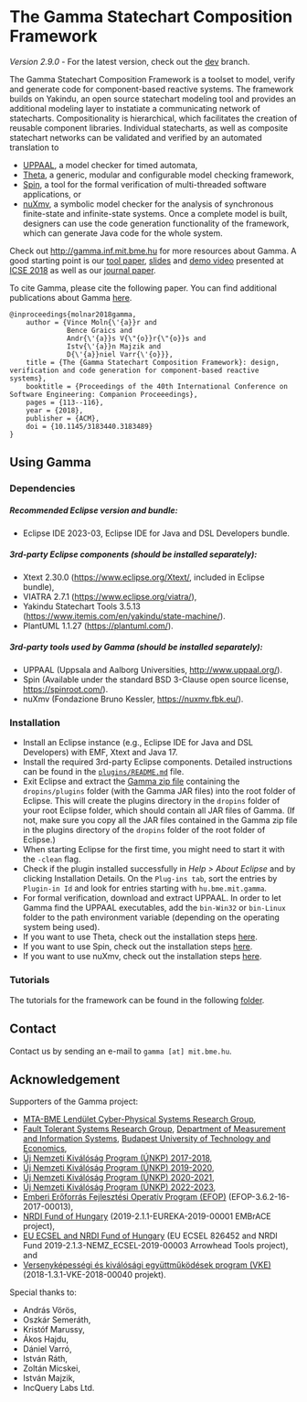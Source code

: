 # The Gamma Statechart Composition Framework

*Version 2.9.0* - For the latest version, check out the [dev](https://github.com/ftsrg/gamma/tree/dev) branch.

The Gamma Statechart Composition Framework is a toolset to model, verify and generate code for component-based reactive systems. The framework builds on Yakindu, an open source statechart modeling tool and provides an additional modeling layer to instatiate a communicating network of statecharts. Compositionality is hierarchical, which facilitates the creation of reusable component libraries. Individual statecharts, as well as composite statechart networks can be validated and verified by an automated translation to
- [UPPAAL](http://www.uppaal.org/), a model checker for timed automata,
- [Theta](https://github.com/ftsrg/theta), a generic, modular and configurable model checking framework,
- [Spin](https://spinroot.com/), a tool for the formal verification of multi-threaded software applications, or
- [nuXmv](https://nuxmv.fbk.eu/), a symbolic model checker for the analysis of synchronous finite-state and infinite-state systems.
Once a complete model is built, designers can use the code generation functionality of the framework, which can generate Java code for the whole system.

Check out http://gamma.inf.mit.bme.hu for more resources about Gamma. A good starting point is our [tool paper](https://inf.mit.bme.hu/sites/default/files/publications/icse18.pdf), [slides](https://www.slideshare.net/VinMol/icse2018-the-gamma-statechart-composition-framework-design-verification-and-code-generation-for-componentbased-reactive-systems) and [demo video](https://youtu.be/ng7lKd1wlDo) presented at [ICSE 2018](https://www.icse2018.org/event/icse-2018-demonstrations-the-gamma-statechart-composition-framework-design-verification-and-code-generation-for-component-based-reactive-systems) as well as our [journal paper](https://link.springer.com/article/10.1007/s10270-020-00806-5).

To cite Gamma, please cite the following paper. You can find additional publications about Gamma [here](http://ftsrg.mit.bme.hu/gamma/publications/#).

```
@inproceedings{molnar2018gamma,
    author = {Vince Moln{\'{a}}r and
              Bence Graics and
              Andr{\'{a}}s V{\"{o}}r{\"{o}}s and
              Istv{\'{a}}n Majzik and
              D{\'{a}}niel Varr{\'{o}}},
    title = {The {Gamma Statechart Composition Framework}: design, verification and code generation for component-based reactive systems},
    booktitle = {Proceedings of the 40th International Conference on Software Engineering: Companion Proceeedings},
    pages = {113--116},
    year = {2018},
    publisher = {ACM},
    doi = {10.1145/3183440.3183489}
}
```

## Using Gamma

### Dependencies

##### Recommended Eclipse version and bundle:
* Eclipse IDE 2023-03, Eclipse IDE for Java and DSL Developers bundle.

##### 3rd-party Eclipse components (should be installed separately):
* Xtext 2.30.0 (https://www.eclipse.org/Xtext/, included in Eclipse bundle),
* VIATRA 2.7.1 (https://www.eclipse.org/viatra/),
* Yakindu Statechart Tools 3.5.13 (https://www.itemis.com/en/yakindu/state-machine/).
* PlantUML 1.1.27 (https://plantuml.com/).

##### 3rd-party tools used by Gamma (should be installed separately):
* UPPAAL (Uppsala and Aalborg Universities, http://www.uppaal.org/).
* Spin (Available under the standard BSD 3-Clause open source license, https://spinroot.com/).
* nuXmv (Fondazione Bruno Kessler, https://nuxmv.fbk.eu/).

### Installation

* Install an Eclipse instance (e.g., Eclipse IDE for Java and DSL Developers) with EMF, Xtext and Java 17.
* Install the required 3rd-party Eclipse components. Detailed instructions can be found in the [`plugins/README.md`](plugins/README.md) file.
* Exit Eclipse and extract the [Gamma zip file](https://inf.mit.bme.hu/sites/default/files/gamma/2_9_0/gamma-tool-2.9.0.zip) containing the `dropins/plugins` folder (with the Gamma JAR files) into the root folder of Eclipse. This will create the plugins directory in the `dropins` folder of your root Eclipse folder, which should contain all JAR files of Gamma. (If not, make sure you copy all the JAR files contained in the Gamma zip file in the plugins directory of the `dropins` folder of the root folder of Eclipse.)
* When starting Eclipse for the first time, you might need to start it with the `-clean` flag.
* Check if the plugin installed successfully in *Help > About Eclipse* and by clicking Installation Details. On the `Plug-ins tab`, sort the entries by `Plugin-in Id` and look for entries starting with `hu.bme.mit.gamma`.
* For formal verification, download and extract UPPAAL. In order to let Gamma find the UPPAAL executables, add the `bin-Win32` or `bin-Linux` folder to the path environment variable (depending on the operating system being used).
* If you want to use Theta, check out the installation steps [here](plugins/xsts/README.md).
* If you want to use Spin, check out the installation steps [here](plugins/promela/README.md).
* If you want to use nuXmv, check out the installation steps [here](plugins/nuxmv/README.md).

### Tutorials

The tutorials for the framework can be found in the following [folder](tutorial).

## Contact

Contact us by sending an e-mail to `gamma [at] mit.bme.hu`.

## Acknowledgement

Supporters of the Gamma project:

* [MTA-BME Lendület Cyber-Physical Systems Research Group](http://lendulet.inf.mit.bme.hu/),
* [Fault Tolerant Systems Research Group](https://inf.mit.bme.hu/en), [Department of Measurement and Information Systems](https://www.mit.bme.hu/eng/), [Budapest University of Technology and Economics](http://www.bme.hu/?language=en),
* [Új Nemzeti Kiválóság Program (ÚNKP) 2017-2018](http://unkp.gov.hu),
* [Új Nemzeti Kiválóság Program (ÚNKP) 2019-2020](http://unkp.gov.hu),
* [Új Nemzeti Kiválóság Program (ÚNKP) 2020-2021](http://www.unkp.gov.hu/palyazatok/felsooktatasi-doktori-hallgatoi-doktorjelolti-kutatoi-osztondij/felsooktatasi-doktori),
* [Új Nemzeti Kiválóság Program (ÚNKP) 2022-2023](http://www.unkp.gov.hu/palyazatok/felsooktatasi-doktori),
* [Emberi Erőforrás Fejlesztési Operatív Program (EFOP)](http://www.eit.bme.hu/news/20170927-palyazati-felhivas-szakmai-osztondij?language=en) (EFOP-3.6.2-16-2017-00013),
* [NRDI Fund of Hungary](https://itea3.org/project/embrace.html) (2019-2.1.1-EUREKA-2019-00001 EMBrACE project),
* [EU ECSEL and NRDI Fund of Hungary](https://www.arrowhead.eu/arrowheadtools) (EU ECSEL 826452 and NRDI Fund 2019-2.1.3-NEMZ_ECSEL-2019-00003 Arrowhead Tools project), and
* [Versenyképességi és kiválósági együttműködések program (VKE)](https://prolan.hu/hu/oldal/VKE) (2018-1.3.1-VKE-2018-00040 projekt).

Special thanks to:

* András Vörös,
* Oszkár Semeráth,
* Kristóf Marussy,
* Ákos Hajdu,
* Dániel Varró,
* István Ráth,
* Zoltán Micskei,
* István Majzik,
* IncQuery Labs Ltd.
